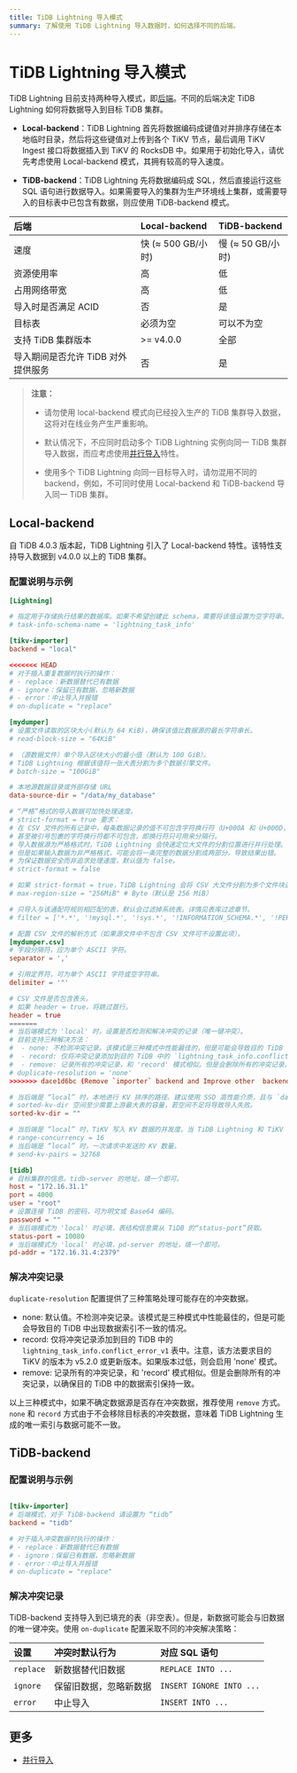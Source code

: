 ```yaml
---
title: TiDB Lightning 导入模式
summary: 了解使用 TiDB Lightning 导入数据时，如何选择不同的后端。
---
```


# TiDB Lightning 导入模式

TiDB Lightning 目前支持两种导入模式，即[后端](/tidb-lightning/tidb-lightning-glossary.md#backend)。不同的后端决定 TiDB Lightning 如何将数据导入到目标 TiDB 集群。

- **Local-backend**：TiDB Lightning 首先将数据编码成键值对并排序存储在本地临时目录，然后将这些键值对上传到各个 TiKV 节点，最后调用 TiKV Ingest 接口将数据插入到 TiKV 的 RocksDB 中。如果用于初始化导入，请优先考虑使用 Local-backend 模式，其拥有较高的导入速度。

- **TiDB-backend**：TiDB Lightning 先将数据编码成 SQL，然后直接运行这些 SQL 语句进行数据导入。如果需要导入的集群为生产环境线上集群，或需要导入的目标表中已包含有数据，则应使用 TiDB-backend 模式。

| 后端 | Local-backend | TiDB-backend |
|:---|:---|:---|
| 速度 | 快 (≈ 500 GB/小时) | 慢 (≈ 50 GB/小时) |
| 资源使用率 | 高 | 低 |
| 占用网络带宽 | 高 | 低 |
| 导入时是否满足 ACID | 否 | 是 |
| 目标表 | 必须为空 |  可以不为空 |
| 支持 TiDB 集群版本 | >= v4.0.0| 全部 |
| 导入期间是否允许 TiDB 对外提供服务 | 否 | 是 |

> **注意：**
>
> - 请勿使用 local-backend 模式向已经投入生产的 TiDB 集群导入数据，这将对在线业务产生严重影响。
>
> - 默认情况下，不应同时启动多个 TiDB Lightning 实例向同一 TiDB 集群导入数据，而应考虑使用[并行导入](/tidb-lightning/tidb-lightning-distributed-import.md)特性。
>
> - 使用多个 TiDB Lightning 向同一目标导入时，请勿混用不同的 backend，例如，不可同时使用 Local-backend 和 TiDB-backend 导入同一 TiDB 集群。

## Local-backend

自 TiDB 4.0.3 版本起，TiDB Lightning 引入了 Local-backend 特性。该特性支持导入数据到 v4.0.0 以上的 TiDB 集群。

### 配置说明与示例

```toml
[Lightning]

# 指定用于存储执行结果的数据库。如果不希望创建此 schema，需要将该值设置为空字符串。
# task-info-schema-name = 'lightning_task_info'

[tikv-importer]
backend = "local"

<<<<<<< HEAD
# 对于插入重复数据时执行的操作：
# - replace：新数据替代已有数据
# - ignore：保留已有数据，忽略新数据
# - error：中止导入并报错
# on-duplicate = "replace"

[mydumper]
# 设置文件读取的区块大小(默认为 64 KiB)，确保该值比数据源的最长字符串长。
# read-block-size = "64KiB"

# （源数据文件）单个导入区块大小的最小值（默认为 100 GiB）。
# TiDB Lightning 根据该值将一张大表分割为多个数据引擎文件。
# batch-size = "100GiB"

# 本地源数据目录或外部存储 URL
data-source-dir = "/data/my_database"

# “严格”格式的导入数据可加快处理速度。
# strict-format = true 要求：
# 在 CSV 文件的所有记录中，每条数据记录的值不可包含字符换行符（U+000A 和 U+000D，即 \r 和 \n）
# 甚至被引号包裹的字符换行符都不可包含，即换行符只可用来分隔行。
# 导入数据源为严格格式时，TiDB Lightning 会快速定位大文件的分割位置进行并行处理。
# 但是如果输入数据为非严格格式，可能会将一条完整的数据分割成两部分，导致结果出错。
# 为保证数据安全而非追求处理速度，默认值为 false。
# strict-format = false

# 如果 strict-format = true，TiDB Lightning 会将 CSV 大文件分割为多个文件块进行并行处理。max-region-size 是分割后每个文件块的最大大小。
# max-region-size = "256MiB" # Byte（默认是 256 MiB）

# 只导入与该通配符规则相匹配的表，默认会过滤掉系统表。详情见表库过滤章节。
# filter = ['*.*', '!mysql.*', '!sys.*', '!INFORMATION_SCHEMA.*', '!PERFORMANCE_SCHEMA.*', '!METRICS_SCHEMA.*', '!INSPECTION_SCHEMA.*']

# 配置 CSV 文件的解析方式（如果源文件中不包含 CSV 文件可不设置此项）。
[mydumper.csv]
# 字段分隔符，应为单个 ASCII 字符。
separator = ','

# 引用定界符，可为单个 ASCII 字符或空字符串。
delimiter = '"'

# CSV 文件是否包含表头。
# 如果 header = true，将跳过首行。
header = true
=======
# 当后端模式为 'local' 时，设置是否检测和解决冲突的记录（唯一键冲突）。
# 目前支持三种解决方法：
#  - none: 不检测冲突记录。该模式是三种模式中性能最佳的，但是可能会导致目的 TiDB 中出现数据不一致的情况。
#  - record: 仅将冲突记录添加到目的 TiDB 中的 `lightning_task_info.conflict_error_v1` 表中。注意，该方法要求目的 TiKV 的版本为 v5.2.0 或更新版本。如果版本过低，则会启用下面的 'none' 模式。
#  - remove: 记录所有的冲突记录，和 'record' 模式相似。但是会删除所有的冲突记录，以确保目的 TiDB 中的数据状态保持一致。
# duplicate-resolution = 'none'
>>>>>>> dace1d6bc (Remove `importer` backend and Improve other  backend's description  (#8919))

# 当后端是 “local” 时，本地进行 KV 排序的路径。建议使用 SSD 高性能介质，且与 `data-source-dir` 所在分属不同的存储介质，可有效提升导入性能。
# sorted-kv-dir 空间至少需要上游最大表的容量，若空间不足将导致导入失败。
sorted-kv-dir = ""

# 当后端是 “local” 时，TiKV 写入 KV 数据的并发度。当 TiDB Lightning 和 TiKV 直接网络传输速度超过万兆的时候，可以适当增加这个值。
# range-concurrency = 16
# 当后端是 “local” 时，一次请求中发送的 KV 数量。
# send-kv-pairs = 32768

[tidb]
# 目标集群的信息。tidb-server 的地址，填一个即可。
host = "172.16.31.1"
port = 4000
user = "root"
# 设置连接 TiDB 的密码，可为明文或 Base64 编码。
password = ""
# 当后端模式为 'local' 时必填，表结构信息需从 TiDB 的“status-port”获取。
status-port = 10080
# 当后端模式为 'local' 时必填，pd-server 的地址，填一个即可。
pd-addr = "172.16.31.4:2379"
```

### 解决冲突记录

`duplicate-resolution` 配置提供了三种策略处理可能存在的冲突数据。

- none: 默认值。不检测冲突记录。该模式是三种模式中性能最佳的，但是可能会导致目的 TiDB 中出现数据索引不一致的情况。
- record: 仅将冲突记录添加到目的 TiDB 中的 `lightning_task_info.conflict_error_v1` 表中。注意，该方法要求目的 TiKV 的版本为 v5.2.0 或更新版本。如果版本过低，则会启用 'none' 模式。
- remove: 记录所有的冲突记录，和 'record' 模式相似。但是会删除所有的冲突记录，以确保目的 TiDB 中的数据索引保持一致。

以上三种模式中，如果不确定数据源是否存在冲突数据，推荐使用 `remove` 方式。`none` 和 `record` 方式由于不会移除目标表的冲突数据，意味着 TiDB Lightning 生成的唯一索引与数据可能不一致。

## TiDB-backend

### 配置说明与示例

```toml

[tikv-importer]
# 后端模式，对于 TiDB-backend 请设置为 “tidb”
backend = "tidb"

# 对于插入冲突数据时执行的操作：
# - replace：新数据替代已有数据
# - ignore：保留已有数据，忽略新数据
# - error：中止导入并报错
# on-duplicate = "replace"
```

### 解决冲突记录

TiDB-backend 支持导入到已填充的表（非空表）。但是，新数据可能会与旧数据的唯一键冲突。使用 `on-duplicate` 配置采取不同的冲突解决策略：

| 设置 | 冲突时默认行为 | 对应 SQL 语句 |
|:---|:---|:---|
| `replace` | 新数据替代旧数据 | `REPLACE INTO ...` |
| `ignore` | 保留旧数据，忽略新数据 | `INSERT IGNORE INTO ...` |
| `error` | 中止导入 | `INSERT INTO ...` |

## 更多

- [并行导入](/tidb-lightning/tidb-lightning-distributed-import.md)
